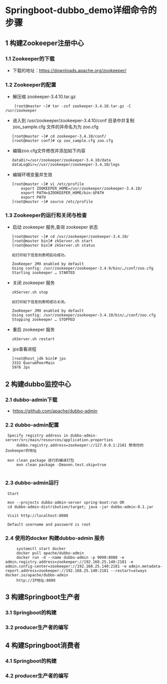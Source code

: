 # Springboot-dubbo_demo详细命令的步骤

## 1 构建Zookeeper注册中心

   ### 1.1 Zookeeper的下载
   
   - 下载的地址：https://downloads.apache.org/zookeeper/
   
   ### 1.2 Zookeeper的配置
   - 解压缩 zookeeper-3.4.10.tar.gz
   
   ```shell
       [root@master ~]# tar -zxf zookeeper-3.4.10.tar.gz -C /usr/zookeeper
   ```
  
   - 进入到 /usr/zookeeper/zookeeper-3.4.10/conf 目录中并复制 zoo_sample.cfg 文件的并命名为为 zoo.cfg
   
   ```shell
      [root@master ~]# cd zookeeper-3.4.10/conf/
      [root@master conf]# cp zoo_sample.cfg zoo.cfg
   ```
   
   - 编辑zoo.cfg文件修改并添加如下内容
   
   ```shell
      dataDir=/usr/zookeeper/zookeeper-3.4.10/data
      dataLogDir=//usr/zookeeper/zookeeper-3.4.10/logs
   ```
  
   - 编辑环境变量并生效
   ```shell
      [root@master ~]# vi /etc/profile
          export ZOOKEEPER_HOME=/usr/zookeeper/zookeeper-3.4.10/
          export PATH=$ZOOKEEPER_HOME/bin:$PATH
          export PATH
      [root@master ~]# source /etc/profile
   ```
   
   ### 1.3 Zookeeper的运行和关闭与检查
   
   - 启动 zookeeper 服务,查询 zookeeper 状态
   ```shell
      [root@master ~]# cd /usr/zookeeper/zookeeper-3.4.10/
      [root@master bin]# zkServer.sh start
      [root@master bin]# zkServer.sh status

      如打印如下信息则表明启动成功。
      
      ZooKeeper JMX enabled by default
      Using config: /usr/zookeeper/zookeeper-3.4.9/bin/…/conf/zoo.cfg
      Starting zookeeper … STARTED
   ```

   - 关闭 zookeeper 服务
   ```shell
      zkServer.sh stop

      如打印如下信息则表明成功关闭。
      
      ZooKeeper JMX enabled by default
      Using config: /usr/zookeeper/zookeeper-3.4.10/bin/…/conf/zoo.cfg
      Stopping zookeeper … STOPPED

   ```
   - 重启 zookeeper 服务
   ```shell
      zkServer.sh restart 
   ```

   - jps查看进程
   ```shell
      [root@host_jdk bin]# jps
      3332 QuorumPeerMain
      5976 Jps
   ```
   

## 2 构建dubbo监控中心

   ### 2.1 dubbo-admin下载
   - https://github.com/apache/dubbo-admin
   ### 2.2 dubbo-admin配置
   
   ```shell
    Specify registry address in dubbo-admin-server/src/main/resources/application.properties
        dubbo.registry.address=zookeeper://127.0.0.1:2181 修改你的Zookeeper的地址
    
    mvn clean package 进行的编译打包
        mvn clean package -Dmaven.test.skip=true
    
   ```
    
   ### 2.3 dubbo-admin运行
 
   ```shell
    Start 
    
    mvn --projects dubbo-admin-server spring-boot:run OR
    cd dubbo-admin-distribution/target; java -jar dubbo-admin-0.1.jar
    
    Visit http://localhost:8080
    
    Default username and password is root
   ```

   ### 2.4 使用的docker 构建dubbo-admin 服务
   ```shell
        systemctl start docker
        docker pull apache/dubbo-admin
        docker run -d --name dubbo-admin -p 9090:8080 -e admin.registry.address=zookeeper://192.168.25.140:2181 -e admin.config-center=zookeeper://192.168.25.140:2181 -e admin.metadata-report.address=zookeeper://192.168.25.140:2181 --restart=always docker.io/apache/dubbo-admin
        http://IP地址:8080
   ```

## 3 构建Springboot生产者

   ### 3.1 Springboot的构建
   
   ### 3.2 producer生产者的编写
   
   

## 4 构建Springboot消费者

   ### 4.1 Springboot的构建
   
   ### 4.2 producer生产者的编写

```shell

```